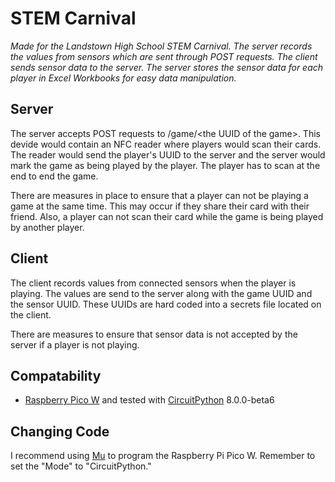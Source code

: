 # STEM Carnival

<i>Made for the Landstown High School STEM Carnival. The server records the values from sensors which are sent through POST requests. The client sends sensor data to the server. The server stores the sensor data for each player in Excel Workbooks for easy data manipulation.</i>

## Server

The server accepts POST requests to /game/&lt;the UUID of the game&gt;. This devide would contain an NFC reader where players would scan their cards. The reader would send the player's UUID to the server and the server would mark the game as being played by the player. The player has to scan at the end to end the game.

There are measures in place to ensure that a player can not be playing a game at the same time. This may occur if they share their card with their friend. Also, a player can not scan their card while the game is being played by another player.

## Client

The client records values from connected sensors when the player is playing. The values are send to the server along with the game UUID and the sensor UUID. These UUIDs are hard coded into a secrets file located on the client.

There are measures to ensure that sensor data is not accepted by the server if a player is not playing.

## Compatability
 - [Raspberry Pico W](https://www.raspberrypi.com/documentation/microcontrollers/raspberry-pi-pico.html) and tested with [CircuitPython](https://circuitpython.org/board/raspberry_pi_pico/) 8.0.0-beta6

## Changing Code

I recommend using [Mu](https://codewith.mu/) to program the Raspberry Pi Pico W. Remember to set the "Mode" to "CircuitPython."
